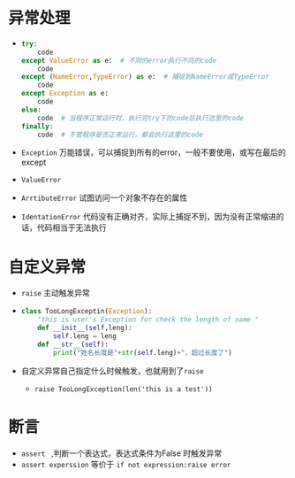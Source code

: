 # 异常处理

- ```python
  try:				
      code 
  except ValueError as e:  # 不同的error执行不同的code
      code
  except (NameError,TypeError) as e:  # 捕捉到NameError或TypeError
      code  
  except Exception as e: 
      code
  else:
      code  # 当程序正常运行时，执行完try下的code后执行这里的code
  finally:
      code  # 不管程序是否正常运行，都会执行这里的code
  ```

- `Exception`  万能错误，可以捕捉到所有的error，一般不要使用，或写在最后的except
- `ValueError`  
- `ArrtibuteError`  试图访问一个对象不存在的属性
- `IdentationError`  代码没有正确对齐，实际上捕捉不到，因为没有正常缩进的话，代码相当于无法执行



# 自定义异常

- `raise`  主动触发异常

- ```python
  class TooLongExceptin(Exception):
      "this is user's Exception for check the length of name "
      def __init__(self,leng):
          self.leng = leng
      def __str__(self):
          print("姓名长度是"+str(self.leng)+"，超过长度了")
  ```

- 自定义异常自己指定什么时候触发，也就用到了`raise`

  - `raise TooLongException(len('this is a test'))`

# 断言

- `assert `  ,判断一个表达式，表达式条件为False 时触发异常
- `assert experssion`  等价于  `if not expression:raise error`

